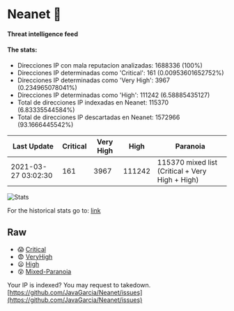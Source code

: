 # Neanet :hocho:
#### Threat intelligence feed
#### The stats:

- Direcciones IP con mala reputacion analizadas: 1688336 (100%)
- Direcciones IP determinadas como 'Critical':  161 (0.00953601652752%)
- Direcciones IP determinadas como 'Very High':  3967 (0.234965078041%)
- Direcciones IP determinadas como 'High':  111242 (6.58885435127)
- Total de direcciones IP indexadas en Neanet:  115370 (6.83335544584%)
- Total de direcciones IP descartadas en Neanet:  1572966 (93.1666445542%)

| Last Update | Critical | Very High | High | Paranoia |
| --- | --- | --- | --- | --- |
| 2021-03-27 03:02:30 | 161 | 3967 | 111242 | 115370 mixed list (Critical + Very High + High)|

![Stats](https://docs.google.com/spreadsheets/d/e/2PACX-1vSnaNMIXVabIpDJjufMlzH7poXnshF3mgd8Is1g9ytUEzVsP5my4Trn8f-xkoLLQ38xpL3HtmUexLo6/pubchart?oid=501124687&format=image)

For the historical stats go to: [link](/stats.csv)
## Raw
- :scream: [Critical](https://raw.githubusercontent.com/JavaGarcia/Neanet/master/blacklists/neanet_critical.txt)
- :fearful: [VeryHigh](https://raw.githubusercontent.com/JavaGarcia/Neanet/master/blacklists/neanet_veryHigh.txtt)
- :frowning: [High](https://raw.githubusercontent.com/JavaGarcia/Neanet/master/blacklists/neanet_high.txt)
- :dizzy_face: [Mixed-Paranoia](https://raw.githubusercontent.com/JavaGarcia/Neanet/master/blacklists/neanet_all.txt)


Your IP is indexed? You may request to takedown. [https://github.com/JavaGarcia/Neanet/issues](https://github.com/JavaGarcia/Neanet/issues)






























































































































































































































































































































































































































































































































































































































































































































































































































































































































































































































































































































































































































































































































































































































































































































































































































































































































































































































































































































































































































































































































































































































































































































































































































































































































































































































































































































































































































































































































































































































































































































































































































































































































































































































































































































































































































































































































































































































































































































































































































































































































































































































































































































































































































































































































































































































































































































































































































































































































































































































































































































































































































































































































































